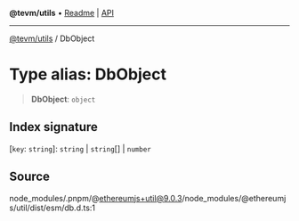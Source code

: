 **@tevm/utils** • [Readme](../README.md) \| [API](../globals.md)

***

[@tevm/utils](../README.md) / DbObject

# Type alias: DbObject

> **DbObject**: `object`

## Index signature

 \[`key`: `string`\]: `string` \| `string`[] \| `number`

## Source

node\_modules/.pnpm/@ethereumjs+util@9.0.3/node\_modules/@ethereumjs/util/dist/esm/db.d.ts:1
